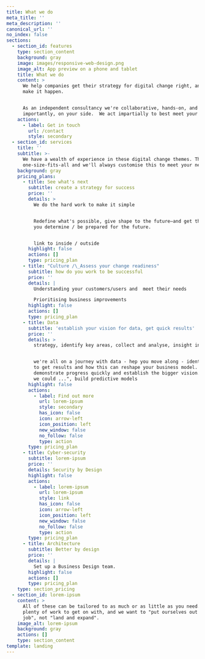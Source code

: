 ```yaml
---
title: What we do
meta_title: ''
meta_description: ''
canonical_url: ''
no_index: false
sections:
  - section_id: features
    type: section_content
    background: gray
    image: images/responsive-web-design.png
    image_alt: App preview on a phone and tablet
    title: What we do
    content: >
      We help companies get their strategy for digital change right, and we help
      make it happen.


      As an independent consultancy we're collaborative, hands-on, and most
      importantly, on your side.  We act impartially to best meet your needs.
    actions:
      - label: Get in touch
        url: /contact
        style: secondary
  - section_id: services
    title: ''
    subtitle: >-
      We have a wealth of experience in these digital change themes. There's no
      one-size-fits-all and we'll always customise this to meet your needs.
    background: gray
    pricing_plans:
      - title: See what's next
        subtitle: create a strategy for success
        price: ''
        details: >
          We do the hard work to make it simple


          Redefine what's possible, give shape to the future—and get there.Help
          you determine / be prepared for the future.


          link to inside / outside
        highlight: false
        actions: []
        type: pricing_plan
      - title: "Culture /\_Assess your change readiness"
        subtitle: how do you work to be successful
        price: ''
        details: |
          Understanding your customers/users and  meet their needs

          Prioritising business improvements
        highlight: false
        actions: []
        type: pricing_plan
      - title: Data
        subtitle: 'establish your vision for data, get quick results'
        price: ''
        details: >
          strategy, identify key areas, collect and analyse, insight into action


          we're all on a journey with data - hep you move along - identify where
          to get results and how this can reshape your business model.
          demonstrate progress quickly and establish the bigger vision. "what if
          we could ...", build predictive models
        highlight: false
        actions:
          - label: Find out more
            url: lorem-ipsum
            style: secondary
            has_icon: false
            icon: arrow-left
            icon_position: left
            new_window: false
            no_follow: false
            type: action
        type: pricing_plan
      - title: Cyber-security
        subtitle: lorem-ipsum
        price: ''
        details: Security by Design
        highlight: false
        actions:
          - label: lorem-ipsum
            url: lorem-ipsum
            style: link
            has_icon: false
            icon: arrow-left
            icon_position: left
            new_window: false
            no_follow: false
            type: action
        type: pricing_plan
      - title: Architecture
        subtitle: Better by design
        price: ''
        details: |
          Set up a Business Design team.
        highlight: false
        actions: []
        type: pricing_plan
    type: section_pricing
  - section_id: lorem-ipsum
    content: >
      All of these can be tailored to as much or as little as you need. There's
      plenty of work to get on with, and we want to "put ourselves out of a
      job", not "land and expand".
    image_alt: lorem-ipsum
    background: gray
    actions: []
    type: section_content
template: landing
---
```

